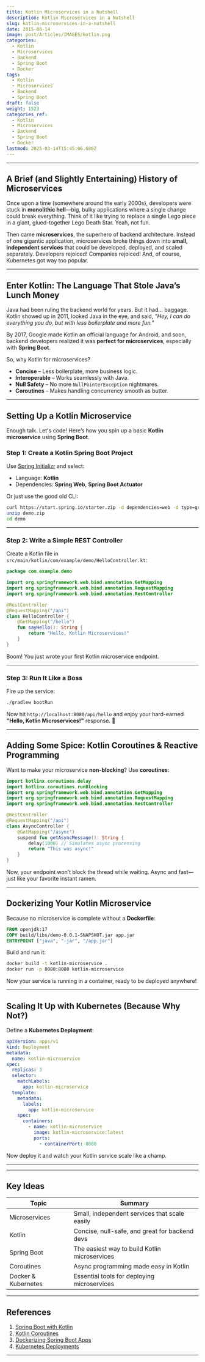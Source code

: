 ```yaml
---
title: Kotlin Microservices in a Nutshell
description: Kotlin Microservices in a Nutshell
slug: kotlin-microservices-in-a-nutshell
date: 2015-08-14
image: post/Articles/IMAGES/kotlin.png
categories:
  - Kotlin
  - Microservices
  - Backend
  - Spring Boot
  - Docker
tags:
  - Kotlin
  - Microservices
  - Backend
  - Spring Boot
draft: false
weight: 1523
categories_ref:
  - Kotlin
  - Microservices
  - Backend
  - Spring Boot
  - Docker
lastmod: 2025-03-14T15:45:06.686Z
---
```

<!-- 
# Kotlin Microservices in a Nutshell

So, you've heard about **Kotlin** and **microservices**, and now you're wondering what happens when these two beautiful creatures come together. Well, buckle up because we're about to take a ride through history, code, and some developer humor. -->

***

## A Brief (and Slightly Entertaining) History of Microservices

Once upon a time (somewhere around the early 2000s), developers were stuck in **monolithic hell**—big, bulky applications where a single change could break everything. Think of it like trying to replace a single Lego piece in a giant, glued-together Lego Death Star. Yeah, not fun.

Then came **microservices**, the superhero of backend architecture. Instead of one gigantic application, microservices broke things down into **small, independent services** that could be developed, deployed, and scaled separately. Developers rejoiced! Companies rejoiced! And, of course, Kubernetes got way too popular.

***

## Enter Kotlin: The Language That Stole Java’s Lunch Money

Java had been ruling the backend world for years. But it had… baggage. Kotlin showed up in 2011, looked Java in the eye, and said, *"Hey, I can do everything you do, but with less boilerplate and more fun."*

By 2017, Google made Kotlin an official language for Android, and soon, backend developers realized it was **perfect for microservices**, especially with **Spring Boot**.

So, why Kotlin for microservices?

* **Concise** – Less boilerplate, more business logic.
* **Interoperable** – Works seamlessly with Java.
* **Null Safety** – No more `NullPointerException` nightmares.
* **Coroutines** – Makes handling concurrency smooth as butter.

***

## Setting Up a Kotlin Microservice

Enough talk. Let's code! Here’s how you spin up a basic **Kotlin microservice** using **Spring Boot**.

### Step 1: Create a Kotlin Spring Boot Project

Use [Spring Initializr](https://start.spring.io/) and select:

* Language: **Kotlin**
* Dependencies: **Spring Web**, **Spring Boot Actuator**

Or just use the good old CLI:

```sh
curl https://start.spring.io/starter.zip -d dependencies=web -d type=gradle-kotlin-project -o demo.zip
unzip demo.zip
cd demo
```

***

### Step 2: Write a Simple REST Controller

Create a Kotlin file in `src/main/kotlin/com/example/demo/HelloController.kt`:

```kotlin
package com.example.demo

import org.springframework.web.bind.annotation.GetMapping
import org.springframework.web.bind.annotation.RequestMapping
import org.springframework.web.bind.annotation.RestController

@RestController
@RequestMapping("/api")
class HelloController {
    @GetMapping("/hello")
    fun sayHello(): String {
        return "Hello, Kotlin Microservices!"
    }
}
```

Boom! You just wrote your first Kotlin microservice endpoint.

***

### Step 3: Run It Like a Boss

Fire up the service:

```sh
./gradlew bootRun
```

Now hit `http://localhost:8080/api/hello` and enjoy your hard-earned **"Hello, Kotlin Microservices!"** response. 🎉

***

## Adding Some Spice: Kotlin Coroutines & Reactive Programming

Want to make your microservice **non-blocking**? Use **coroutines**:

```kotlin
import kotlinx.coroutines.delay
import kotlinx.coroutines.runBlocking
import org.springframework.web.bind.annotation.GetMapping
import org.springframework.web.bind.annotation.RequestMapping
import org.springframework.web.bind.annotation.RestController

@RestController
@RequestMapping("/api")
class AsyncController {
    @GetMapping("/async")
    suspend fun getAsyncMessage(): String {
        delay(1000) // Simulates async processing
        return "This was async!"
    }
}
```

Now, your endpoint won’t block the thread while waiting. Async and fast—just like your favorite instant ramen.

***

## Dockerizing Your Kotlin Microservice

Because no microservice is complete without a **Dockerfile**:

```dockerfile
FROM openjdk:17
COPY build/libs/demo-0.0.1-SNAPSHOT.jar app.jar
ENTRYPOINT ["java", "-jar", "/app.jar"]
```

Build and run it:

```sh
docker build -t kotlin-microservice .
docker run -p 8080:8080 kotlin-microservice
```

Now your service is running in a container, ready to be deployed anywhere!

***

## Scaling It Up with Kubernetes (Because Why Not?)

Define a **Kubernetes Deployment**:

```yaml
apiVersion: apps/v1
kind: Deployment
metadata:
  name: kotlin-microservice
spec:
  replicas: 3
  selector:
    matchLabels:
      app: kotlin-microservice
  template:
    metadata:
      labels:
        app: kotlin-microservice
    spec:
      containers:
        - name: kotlin-microservice
          image: kotlin-microservice:latest
          ports:
            - containerPort: 8080
```

Now deploy it and watch your Kotlin service scale like a champ.

***

<!-- ## Wrapping Up

So there you have it—Kotlin microservices in a nutshell.

We've covered:

- Why microservices exist (monoliths were evil).
- Why Kotlin is awesome (because it just is).
- How to build a microservice in Kotlin (pretty easy, right?).
- How to make it asynchronous (coroutines FTW!).
- How to containerize it (Docker is your friend).
- How to deploy it (hello, Kubernetes!).

Now go forth and build amazing microservices with Kotlin! 🚀 -->

***

## Key Ideas

| Topic               | Summary                                        |
| ------------------- | ---------------------------------------------- |
| Microservices       | Small, independent services that scale easily  |
| Kotlin              | Concise, null-safe, and great for backend devs |
| Spring Boot         | The easiest way to build Kotlin microservices  |
| Coroutines          | Async programming made easy in Kotlin          |
| Docker & Kubernetes | Essential tools for deploying microservices    |

***

## References

1. [Spring Boot with Kotlin](https://spring.io/guides/tutorials/spring-boot-kotlin/)
2. [Kotlin Coroutines](https://kotlinlang.org/docs/coroutines-overview.html)
3. [Dockerizing Spring Boot Apps](https://www.baeldung.com/dockerizing-spring-boot)
4. [Kubernetes Deployments](https://kubernetes.io/docs/concepts/workloads/controllers/deployment/)

***
